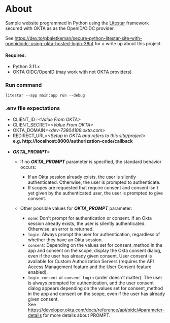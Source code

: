 # About #

Sample website programmed in Python using the [Litestar](https://litestar.dev) framework secured with OKTA as as the OpenID/OIDC provider.

See https://dev.to/pbaletkeman/secure-python-litestar-site-with-openidoidc-using-okta-hosted-login-38nf for a write up about this project.

#### Requires: ####
- Python 3.11.x
- OKTA OIDC/OpenID (may work with not OKTA providers) 

### Run command ###
`litestar --app main:app run --debug`

### .env file expectations ### 
- CLIENT_ID=*&lt;Value From OKTA&gt;*
- CLIENT_SECRET=*&lt;Value From OKTA&gt;*
- OKTA_DOMAIN=*&lt;dev-73804109.okta.com&gt;*
- REDIRECT_URL=*&lt;Setup in OKTA and refers to this site/project&gt;*<br/>
**e.g. http://localhost:8000/authorization-code/callback**<br/><br/>
- ***OKTA_PROMPT***=
  - If no ***OKTA_PROMPT*** parameter is specified, the standard behavior occurs:
     - If an Okta session already exists, the user is silently authenticated. Otherwise, the user is prompted to authenticate.
     - If scopes are requested that require consent and consent isn't yet given by the authenticated user, the user is prompted to give consent.

  - Other possible values for ***OKTA_PROMPT*** parameter:
     - `none`: Don't prompt for authentication or consent. If an Okta session already exists, the user is silently authenticated. Otherwise, an error is returned.
     - `login`: Always prompt the user for authentication, regardless of whether they have an Okta session.
     - `consent`: Depending on the values set for consent_method in the app and consent on the scope, display the Okta consent dialog, even if the user has already given consent. User consent is available for Custom Authorization Servers (requires the API Access Management feature and the User Consent feature enabled).
     - `login consent` or `consent login` (order doesn't matter): The user is always prompted for authentication, and the user consent dialog appears depending on the values set for consent_method in the app and consent on the scope, even if the user has already given consent.<br/>
See https://developer.okta.com/docs/reference/api/oidc/#parameter-details for more details about PROMPT.
